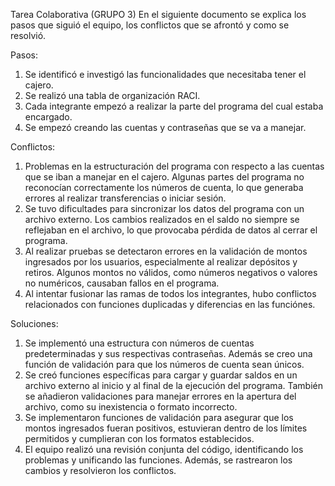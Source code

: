 Tarea Colaborativa (GRUPO 3) En el siguiente documento se explica los pasos que siguió el equipo, los conflictos que se afrontó y como se resolvió.

Pasos:
1. Se identificó e investigó las funcionalidades que necesitaba tener el cajero.
2. Se realizó una tabla de organización RACI.
3. Cada integrante empezó a realizar la parte del programa del cual estaba encargado.
4. Se empezó creando las cuentas y contraseñas que se va a manejar.

Conflictos:
1. Problemas en la estructuración del programa con respecto a las cuentas que se iban a manejar en el cajero. Algunas partes del programa no reconocían correctamente los números de cuenta, lo que generaba errores al realizar transferencias o iniciar sesión.
2. Se tuvo dificultades para sincronizar los datos del programa con un archivo externo. Los cambios realizados en el saldo no siempre se reflejaban en el archivo, lo que provocaba pérdida de datos al cerrar el programa.
3. Al realizar pruebas se detectaron errores en la validación de montos ingresados por los usuarios, especialmente al realizar depósitos y retiros. Algunos montos no válidos, como números negativos o valores no numéricos, causaban fallos en el programa.
4. Al intentar fusionar las ramas de todos los integrantes, hubo conflictos relacionados con funciones duplicadas y diferencias en las funciónes.

Soluciones:
1. Se implementó una estructura con números de cuentas predeterminadas y sus respectivas contraseñas. Además se creo una función de validación para que los números de cuenta sean únicos.
2. Se creó funciones específicas para cargar y guardar saldos en un archivo externo al inicio y al final de la ejecución del programa. También se añadieron validaciones para manejar errores en la apertura del archivo, como su inexistencia o formato incorrecto.
3. Se implementaron funciones de validación para asegurar que los montos ingresados fueran positivos, estuvieran dentro de los límites permitidos y cumplieran con los formatos establecidos.
4. El equipo realizó una revisión conjunta del código, identificando los problemas y unificando las funciones. Además, se rastrearon los cambios y resolvieron los conflictos.
